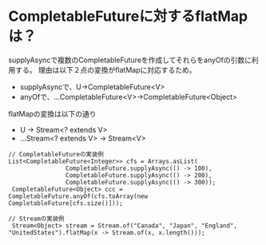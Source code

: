 # CompletableFutureに対するflatMapは？

supplyAsyncで複数のCompletableFutureを作成してそれらをanyOfの引数に利用する。
理由は以下２点の変換がflatMapに対応するため。
- supplyAsyncで、U→CompletableFuture\<V>
- anyOfで、...CompletableFuture\<V>→CompletableFuture\<Object>

flatMapの変換は以下の通り
- U → Stream\<? extends V>
- ...Stream\<? extends V> → Stream\<V>


```
// CompletableFutureの実装例
List<CompletableFuture<Integer>> cfs = Arrays.asList(
                CompletableFuture.supplyAsync(() -> 100),
                CompletableFuture.supplyAsync(() -> 200),
                CompletableFuture.supplyAsync(() -> 300));
 CompletableFuture<Object> ccc = CompletableFuture.anyOf(cfs.toArray(new CompletableFuture[cfs.size()]));

// Streamの実装例
 Stream<Object> stream = Stream.of("Canada", "Japan", "England", "UnitedStates").flatMap(x -> Stream.of(x, x.length()));
```